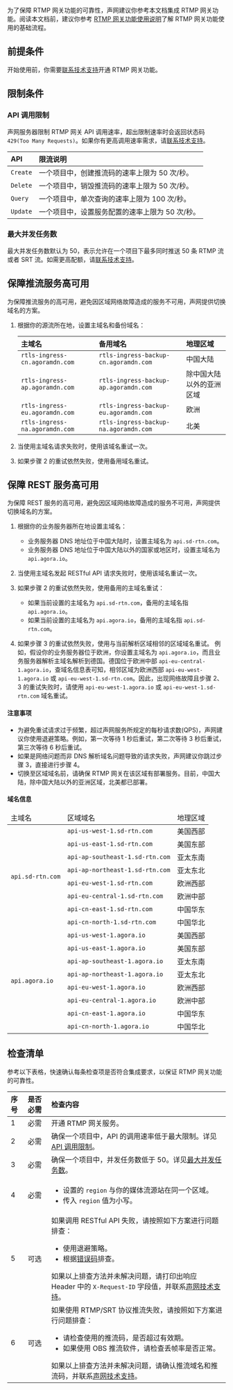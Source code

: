为了保障 RTMP 网关功能的可靠性，声网建议你参考本文档集成 RTMP 网关功能。阅读本文档前，建议你参考 [RTMP 网关功能使用说明](restapi)了解 RTMP 网关功能使用的基础流程。

## 前提条件

开始使用前，你需要[联系技术支持](/cn/Agora%20Platform/ticket)开通 RTMP 网关功能。

## 限制条件

### API 调用限制

声网服务器限制 RTMP 网关 API 调用速率，超出限制速率时会返回状态码 `429(Too Many Requests)`。如果你有更高调用速率需求，请[联系技术支持](/cn/Agora%20Platform/ticket)。

| API      | 限流说明                                                     |
| :------- | :----------------------------------------------------------- |
| `Create` | 一个项目中，创建推流码的速率上限为 50 次/秒。 |
| `Delete` | 一个项目中，销毁推流码的速率上限为 50 次/秒。           |
| `Query`   | 一个项目中，单次查询的速率上限为 100 次/秒。 |
| `Update`   | 一个项目中，设置服务配置的速率上限为 50 次/秒。 |

### 最大并发任务数

最大并发任务数默认为 50，表示允许在一个项目下最多同时推送 50 条 RTMP 流或者 SRT 流。如需更高配额，请[联系技术支持](/cn/Agora%20Platform/ticket)。

## 保障推流服务高可用

为保障推流服务的高可用，避免因区域网络故障造成的服务不可用，声网提供切换域名的方案。

1. 根据你的源流所在地，设置主域名和备份域名：

    | 主域名                       | 备用域名                            | 地理区域    |
    | :--------------------------- | :---------------------------------- | :---------- |
    | `rtls-ingress-cn.agoramdn.com` | `rtls-ingress-backup-cn.agoramdn.com` | 中国大陆    |
    | `rtls-ingress-ap.agoramdn.com` | `rtls-ingress-backup-ap.agoramdn.com` | 除中国大陆以外的亚洲区域 |
    | `rtls-ingress-eu.agoramdn.com` | `rtls-ingress-backup-eu.agoramdn.com` | 欧洲   |
    | `rtls-ingress-na.agoramdn.com` | `rtls-ingress-backup-na.agoramdn.com` | 北美   |

2. 当使用主域名请求失败时，使用该域名重试一次。
3. 如果步骤 2 的重试依然失败，使用备用域名重试。

## 保障 REST 服务高可用

为保障 REST 服务的高可用，避免因区域网络故障造成的服务不可用，声网提供切换域名的方案。

1. 根据你的业务服务器所在地设置主域名：

   - 业务服务器 DNS 地址位于中国大陆时，设置主域名为 `api.sd-rtn.com`。
   - 业务服务器 DNS 地址位于中国大陆以外的国家或地区时，设置主域名为 `api.agora.io`。

2. 当使用主域名发起 RESTful API 请求失败时，使用该域名重试一次。

3. 如果步骤 2 的重试依然失败，使用备用的主域名重试：

   - 如果当前设置的主域名为 `api.sd-rtn.com`，备用的主域名指 `api.agora.io`。
   - 如果当前设置的主域名为 `api.agora.io`，备用的主域名指 `api.sd-rtn.com`。

4. 如果步骤 3 的重试依然失败，使用与当前解析区域相邻的区域域名重试。
   例如，假设你的业务服务器位于欧洲，你设置主域名为 `api.agora.io`，而且业务服务器解析主域名解析到德国。德国位于欧洲中部 `api-eu-central-1.agora.io`，查域名信息表可知，相邻区域为欧洲西部 `api-eu-west-1.agora.io` 或 `api-eu-west-1.sd-rtn.com`。因此，出现网络故障且步骤 2、3 的重试失败时，请使用 `api-eu-west-1.agora.io` 或 `api-eu-west-1.sd-rtn.com` 域名重试。

#### 注意事项

- 为避免重试请求过于频繁，超过声网服务所规定的每秒请求数(QPS)，声网建议你使用退避策略。例如，第一次等待 1 秒后重试，第二次等待 3 秒后重试，第三次等待 6 秒后重试。
- 如果是网络问题而非 DNS 解析域名问题导致的请求失败，声网建议你跳过步骤 3，直接进行步骤 4。
- 切换至区域域名前，请确保 RTMP 网关在该区域有部署服务。目前，中国大陆，除中国大陆以外的亚洲区域，北美都已部署。

#### 域名信息

<table>
 <thead>
 <tr>
  <td>主域名</td>
  <td>区域域名</td>
  <td>地理区域</td>
 </tr>
 </thead>
 <tbody>
 <tr>
  <td rowspan=8><code>api.sd-rtn.com</code></td>
  <td><code>api-us-west-1.sd-rtn.com</code></td>
  <td>美国西部</td>
 </tr>
 <tr>
  <td><code>api-us-east-1.sd-rtn.com</code></td>
  <td>美国东部</td>
 </tr>
 <tr>
  <td><code>api-ap-southeast-1.sd-rtn.com</code></td>
  <td>亚太东南</td>
 </tr>
 <tr>
  <td><code>api-ap-northeast-1.sd-rtn.com</code></td>
  <td>亚太东北</td>
 </tr>
 <tr>
  <td><code>api-eu-west-1.sd-rtn.com</code></td>
  <td>欧洲西部</td>
 </tr>
 <tr>
  <td><code>api-eu-central-1.sd-rtn.com</code></td>
  <td>欧洲中部</td>
 </tr>
 <tr>
  <td><code>api-cn-east-1.sd-rtn.com</code></td>
  <td>中国华东</td>
 </tr>
 <tr>
  <td><code>api-cn-north-1.sd-rtn.com</code></td>
  <td>中国华北</td>
 </tr>
 <tr>
  <td rowspan=8><code>api.agora.io</code></td>
  <td><code>api-us-west-1.agora.io</code></td>
  <td>美国西部</td>
 </tr>
 <tr>
  <td><code>api-us-east-1.agora.io</code></td>
  <td>美国东部</td>
 </tr>
 <tr>
  <td><code>api-ap-southeast-1.agora.io</code></td>
  <td>亚太东南</td>
 </tr>
 <tr>
  <td><code>api-ap-northeast-1.agora.io</code></td>
  <td>亚太东北</td>
 </tr>
 <tr>
  <td><code>api-eu-west-1.agora.io</code></td>
  <td>欧洲西部</td>
 </tr>
 <tr>
  <td><code>api-eu-central-1.agora.io</code></td>
  <td>欧洲中部</td>
 </tr>
 <tr>
  <td><code>api-cn-east-1.agora.io</code></td>
  <td>中国华东</td>
 </tr>
 <tr>
  <td><code>api-cn-north-1.agora.io</code></td>
  <td>中国华北</td>
 </tr>
 </tbody>
</table>


## 检查清单

参考以下表格，快速确认每条检查项是否符合集成要求，以保证 RTMP 网关功能的可靠性。

| 序号   | 是否必需 | 检查内容                                                     | 
| :--- | :------- | :----------------------------------------------------------- | 
| 1    | 必需     | 开通 RTMP 网关服务。                                              | 
| 2    | 必需     | 确保一个项目中，API 的调用速率低于最大限制。详见 [API 调用限制](#api-调用限制)。 | 
| 3    | 必需     | 确保一个项目中，并发任务数低于 50。详见[最大并发任务数](#最大并发任务数)。 | 
| 4    | 必需     | <ul><li>设置的 `region` 与你的媒体流源站在同一个区域。</li><li>传入 `region` 值为小写。</li></ul> |
| 5    | 可选     | 如果调用 RESTful API 失败，请按照如下方案进行问题排查：<ul><li>使用退避策略。</li><li>根据[错误码](restapi#状态码汇总表)排查。</li></ul>如果以上排查方法并未解决问题，请打印出响应 Header 中的 `X-Request-ID` 字段值，并联系[声网技术支持](/cn/Agora%20Platform/ticket)。 |
| 6    | 可选     | 如果使用 RTMP/SRT 协议推流失败，请按照如下方案进行问题排查：<ul><li>请检查使用的推流码，是否超过有效期。</li><li>如果使用 OBS 推流软件，请检查丢帧率是否正常。</li></ul>如果以上排查方法并未解决问题，请确认推流域名和推流码，并联系[声网技术支持](/cn/Agora%20Platform/ticket)。 | 

